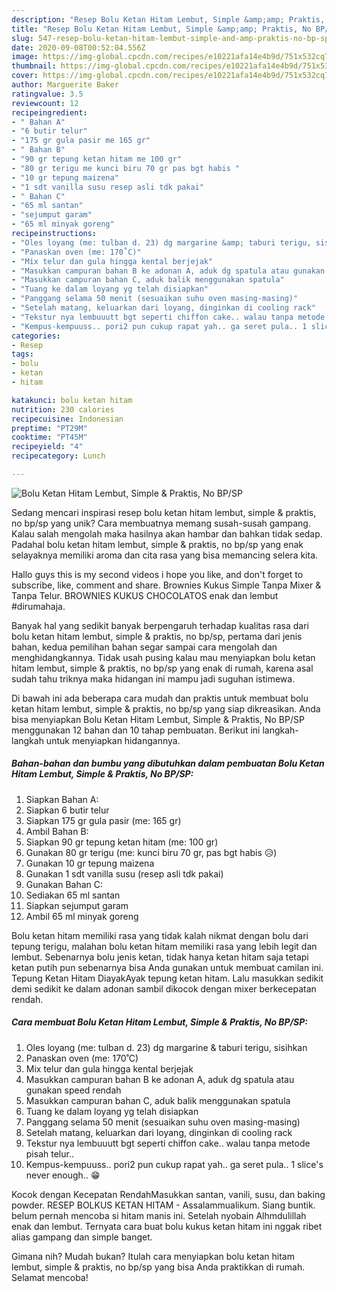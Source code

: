 ```yaml
---
description: "Resep Bolu Ketan Hitam Lembut, Simple &amp;amp; Praktis, No BP/SP yang Enak"
title: "Resep Bolu Ketan Hitam Lembut, Simple &amp;amp; Praktis, No BP/SP yang Enak"
slug: 547-resep-bolu-ketan-hitam-lembut-simple-and-amp-praktis-no-bp-sp-yang-enak
date: 2020-09-08T00:52:04.556Z
image: https://img-global.cpcdn.com/recipes/e10221afa14e4b9d/751x532cq70/bolu-ketan-hitam-lembut-simple-praktis-no-bpsp-foto-resep-utama.jpg
thumbnail: https://img-global.cpcdn.com/recipes/e10221afa14e4b9d/751x532cq70/bolu-ketan-hitam-lembut-simple-praktis-no-bpsp-foto-resep-utama.jpg
cover: https://img-global.cpcdn.com/recipes/e10221afa14e4b9d/751x532cq70/bolu-ketan-hitam-lembut-simple-praktis-no-bpsp-foto-resep-utama.jpg
author: Marguerite Baker
ratingvalue: 3.5
reviewcount: 12
recipeingredient:
- " Bahan A"
- "6 butir telur"
- "175 gr gula pasir me 165 gr"
- " Bahan B"
- "90 gr tepung ketan hitam me 100 gr"
- "80 gr terigu me kunci biru 70 gr pas bgt habis "
- "10 gr tepung maizena"
- "1 sdt vanilla susu resep asli tdk pakai"
- " Bahan C"
- "65 ml santan"
- "sejumput garam"
- "65 ml minyak goreng"
recipeinstructions:
- "Oles loyang (me: tulban d. 23) dg margarine &amp; taburi terigu, sisihkan"
- "Panaskan oven (me: 170˚C)"
- "Mix telur dan gula hingga kental berjejak"
- "Masukkan campuran bahan B ke adonan A, aduk dg spatula atau gunakan speed rendah"
- "Masukkan campuran bahan C, aduk balik menggunakan spatula"
- "Tuang ke dalam loyang yg telah disiapkan"
- "Panggang selama 50 menit (sesuaikan suhu oven masing-masing)"
- "Setelah matang, keluarkan dari loyang, dinginkan di cooling rack"
- "Tekstur nya lembuuutt bgt seperti chiffon cake.. walau tanpa metode pisah telur.."
- "Kempus-kempuuss.. pori2 pun cukup rapat yah.. ga seret pula.. 1 slice&#39;s never enough.. 😁"
categories:
- Resep
tags:
- bolu
- ketan
- hitam

katakunci: bolu ketan hitam 
nutrition: 230 calories
recipecuisine: Indonesian
preptime: "PT29M"
cooktime: "PT45M"
recipeyield: "4"
recipecategory: Lunch

---
```



![Bolu Ketan Hitam Lembut, Simple &amp; Praktis, No BP/SP](https://img-global.cpcdn.com/recipes/e10221afa14e4b9d/751x532cq70/bolu-ketan-hitam-lembut-simple-praktis-no-bpsp-foto-resep-utama.jpg)

Sedang mencari inspirasi resep bolu ketan hitam lembut, simple &amp; praktis, no bp/sp yang unik? Cara membuatnya memang susah-susah gampang. Kalau salah mengolah maka hasilnya akan hambar dan bahkan tidak sedap. Padahal bolu ketan hitam lembut, simple &amp; praktis, no bp/sp yang enak selayaknya memiliki aroma dan cita rasa yang bisa memancing selera kita.

Hallo guys this is my second videos i hope you like, and don&#39;t forget to subscribe, like, comment and share. Brownies Kukus Simple Tanpa Mixer &amp; Tanpa Telur. BROWNIES KUKUS CHOCOLATOS enak dan lembut #dirumahaja.

Banyak hal yang sedikit banyak berpengaruh terhadap kualitas rasa dari bolu ketan hitam lembut, simple &amp; praktis, no bp/sp, pertama dari jenis bahan, kedua pemilihan bahan segar sampai cara mengolah dan menghidangkannya. Tidak usah pusing kalau mau menyiapkan bolu ketan hitam lembut, simple &amp; praktis, no bp/sp yang enak di rumah, karena asal sudah tahu triknya maka hidangan ini mampu jadi suguhan istimewa.


Di bawah ini ada beberapa cara mudah dan praktis untuk membuat bolu ketan hitam lembut, simple &amp; praktis, no bp/sp yang siap dikreasikan. Anda bisa menyiapkan Bolu Ketan Hitam Lembut, Simple &amp; Praktis, No BP/SP menggunakan 12 bahan dan 10 tahap pembuatan. Berikut ini langkah-langkah untuk menyiapkan hidangannya.

<!--inarticleads1-->

##### Bahan-bahan dan bumbu yang dibutuhkan dalam pembuatan Bolu Ketan Hitam Lembut, Simple &amp; Praktis, No BP/SP:

1. Siapkan  Bahan A:
1. Siapkan 6 butir telur
1. Siapkan 175 gr gula pasir (me: 165 gr)
1. Ambil  Bahan B:
1. Siapkan 90 gr tepung ketan hitam (me: 100 gr)
1. Gunakan 80 gr terigu (me: kunci biru 70 gr, pas bgt habis 😥)
1. Gunakan 10 gr tepung maizena
1. Gunakan 1 sdt vanilla susu (resep asli tdk pakai)
1. Gunakan  Bahan C:
1. Sediakan 65 ml santan
1. Siapkan sejumput garam
1. Ambil 65 ml minyak goreng


Bolu ketan hitam memiliki rasa yang tidak kalah nikmat dengan bolu dari tepung terigu, malahan bolu ketan hitam memiliki rasa yang lebih legit dan lembut. Sebenarnya bolu jenis ketan, tidak hanya ketan hitam saja tetapi ketan putih pun sebenarnya bisa Anda gunakan untuk membuat camilan ini. Tepung Ketan Hitam DiayakAyak tepung ketan hitam. Lalu masukkan sedikit demi sedikit ke dalam adonan sambil dikocok dengan mixer berkecepatan rendah. 

<!--inarticleads2-->

##### Cara membuat Bolu Ketan Hitam Lembut, Simple &amp; Praktis, No BP/SP:

1. Oles loyang (me: tulban d. 23) dg margarine &amp; taburi terigu, sisihkan
1. Panaskan oven (me: 170˚C)
1. Mix telur dan gula hingga kental berjejak
1. Masukkan campuran bahan B ke adonan A, aduk dg spatula atau gunakan speed rendah
1. Masukkan campuran bahan C, aduk balik menggunakan spatula
1. Tuang ke dalam loyang yg telah disiapkan
1. Panggang selama 50 menit (sesuaikan suhu oven masing-masing)
1. Setelah matang, keluarkan dari loyang, dinginkan di cooling rack
1. Tekstur nya lembuuutt bgt seperti chiffon cake.. walau tanpa metode pisah telur..
1. Kempus-kempuuss.. pori2 pun cukup rapat yah.. ga seret pula.. 1 slice&#39;s never enough.. 😁


Kocok dengan Kecepatan RendahMasukkan santan, vanili, susu, dan baking powder. RESEP BOLKUS KETAN HITAM - Assalammualikum. Siang buntik. belum pernah mencoba si hitam manis ini. Setelah nyobain Alhmdulillah enak dan lembut. Ternyata cara buat bolu kukus ketan hitam ini nggak ribet alias gampang dan simple banget. 

Gimana nih? Mudah bukan? Itulah cara menyiapkan bolu ketan hitam lembut, simple &amp; praktis, no bp/sp yang bisa Anda praktikkan di rumah. Selamat mencoba!
